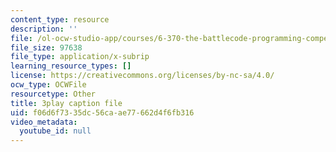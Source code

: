 ```yaml
---
content_type: resource
description: ''
file: /ol-ocw-studio-app/courses/6-370-the-battlecode-programming-competition-january-iap-2013/f06d6f7335dc56caae77662d4f6fb316_pISCwkvKMZ0.vtt
file_size: 97638
file_type: application/x-subrip
learning_resource_types: []
license: https://creativecommons.org/licenses/by-nc-sa/4.0/
ocw_type: OCWFile
resourcetype: Other
title: 3play caption file
uid: f06d6f73-35dc-56ca-ae77-662d4f6fb316
video_metadata:
  youtube_id: null
---
```

